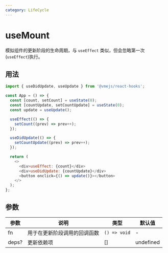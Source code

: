 ```yaml
---
category: LifeCycle
---
```


# useMount

模拟组件的更新阶段的生命周期，与 `useEffect` 类似，但会忽略第一次(`useEffect`)执行。

## 用法

```js
import { useDidUpdate, useUpdate } from '@vmejs/react-hooks';

const App = () => {
  const [count, setCount] = useState(0);
  const [countUpdate, setCountUpdate] = useState(0);
  const update = useUpdate();

  useEffect(() => {
    setCount((prev) => prev++);
  });

  useDidUpdate(() => {
    setCountUpdate((prev) => prev++);
  });

  return (
    <>
      <div>useEffect: {count}</div>
      <div>useDidUpdate: {countUpdate}</div>
      <button onclick={() => update()}></button>
    </>
  );
};
```

## 参数

| 参数  | 说明                         | 类型         | 默认值    |
| ----- | ---------------------------- | ------------ | --------- |
| fn    | 用于在更新阶段调用的回调函数 | `() => void` | -         |
| deps? | 更新依赖项                   | []           | undefined |
